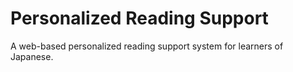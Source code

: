 # Personalized Reading Support

A web-based personalized reading support system for learners of Japanese.
